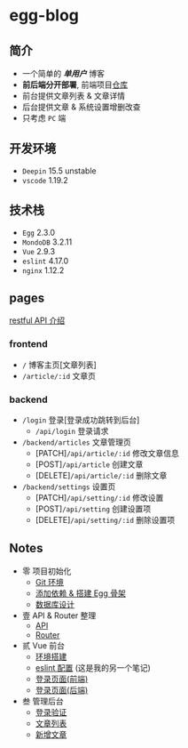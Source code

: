 # egg-blog

## 简介
- 一个简单的 ***单用户*** 博客
- **前后端分开部署**, 前端项目[仓库](https://github.com/SublimeCT/egg-blog-front)
- 前台提供文章列表 & 文章详情
- 后台提供文章 & 系统设置增删改查
- 只考虑 `PC` 端

## 开发环境
- `Deepin` 15.5 unstable
- `vscode` 1.19.2

## 技术栈
- `Egg` 2.3.0
- `MondoDB` 3.2.11
- `Vue` 2.9.3
- `eslint` 4.17.0
- `nginx` 1.12.2

## pages
[restful API 介绍](http://www.ruanyifeng.com/blog/2014/05/restful_api.html)
### frontend
- `/` 博客主页[文章列表]
- `/article/:id` 文章页
### backend
- `/login` 登录[登录成功跳转到后台]  
    - `/api/login` 登录请求
- `/backend/articles` 文章管理页
    - [PATCH]`/api/article/:id` 修改文章信息
    - [POST]`/api/article` 创建文章
    - [DELETE]`/api/article/:id` 删除文章
- `/backend/settings` 设置页
    - [PATCH]`/api/setting/:id` 修改设置 
    - [POST]`/api/setting` 创建设置项
    - [DELETE]`/api/setting/:id` 删除设置项

## Notes
- 零 项目初始化
    - [Git 环境](https://coding.net/u/sublimeCT/p/egg-blog/git/blob/master/docs/0/built_git_env.md)
    - [添加依赖 & 搭建 Egg 骨架](https://coding.net/u/sublimeCT/p/egg-blog/git/blob/master/docs/0/add_dependence.md)
    - [数据库设计](https://coding.net/u/sublimeCT/p/egg-blog/git/blob/master/docs/0/db.md)
- 壹 API & Router 整理
    - [API](https://coding.net/u/sublimeCT/p/egg-blog/git/blob/master/docs/1/API.md)
    - [Router](https://coding.net/u/sublimeCT/p/egg-blog/git/blob/master/docs/1/Frontend.md)
- 贰 Vue 前台
    - [环境搭建](https://coding.net/u/sublimeCT/p/egg-blog/git/blob/master/docs/2/env.md)
    - [eslint 配置](https://github.com/SublimeCT/note/blob/master/JS/NodeJs/Note_doc/eslint.mds) (这是我的另一个笔记)
    - [登录页面(前端)](https://coding.net/u/sublimeCT/p/egg-blog/git/blob/master/docs/2/login.md)
    - [登录页面(后端)](https://coding.net/u/sublimeCT/p/egg-blog/git/blob/master/docs/2/login-backend.md)
- 叁 管理后台
    - [登录验证](https://coding.net/u/sublimeCT/p/egg-blog/git/blob/master/docs/3/login_check.md)
    - [文章列表](https://coding.net/u/sublimeCT/p/egg-blog/git/blob/master/docs/3/article_list.md)
    - [新增文章](https://coding.net/u/sublimeCT/p/egg-blog/git/blob/master/docs/3/publish_article.md)
